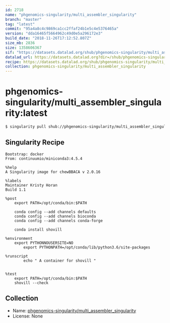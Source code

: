 ```yaml
---
id: 2718
name: "phgenomics-singularity/multi_assembler_singularity"
branch: "master"
tag: "latest"
commit: "95a4a8c4c9869ca1cc2ffaf24b1e5c4e5376465a"
version: "dda16465f5664962c49d0e5a296172e3"
build_date: "2018-11-26T17:12:52.807Z"
size_mb: 2836
size: 1358606367
sif: "https://datasets.datalad.org/shub/phgenomics-singularity/multi_assembler_singularity/latest/2018-11-26-95a4a8c4-dda16465/dda16465f5664962c49d0e5a296172e3.simg"
datalad_url: https://datasets.datalad.org?dir=/shub/phgenomics-singularity/multi_assembler_singularity/latest/2018-11-26-95a4a8c4-dda16465/
recipe: https://datasets.datalad.org/shub/phgenomics-singularity/multi_assembler_singularity/latest/2018-11-26-95a4a8c4-dda16465/Singularity
collection: phgenomics-singularity/multi_assembler_singularity
---
```


# phgenomics-singularity/multi_assembler_singularity:latest

```bash
$ singularity pull shub://phgenomics-singularity/multi_assembler_singularity:latest
```

## Singularity Recipe

```singularity
Bootstrap: docker
From: continuumio/miniconda3:4.5.4

%help
A Singularity image for chewBBACA v 2.0.16

%labels
Maintainer Kristy Horan
Build 1.1

%post
	export PATH=/opt/conda/bin:$PATH

	conda config --add channels defaults
	conda config --add channels bioconda
	conda config --add channels conda-forge

	conda install shovill

%environment
	export PYTHONNOUSERSITE=NO
        export PYTHONPATH=/opt/conda/lib/python3.6/site-packages

%runscript
        echo " A container for shovill "
        

%test
	export PATH=/opt/conda/bin:$PATH
	shovill --check
```

## Collection

 - Name: [phgenomics-singularity/multi_assembler_singularity](https://github.com/phgenomics-singularity/multi_assembler_singularity)
 - License: None

